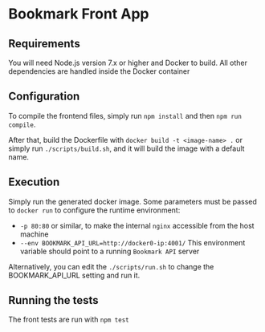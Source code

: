 # Bookmark Front App

## Requirements

You will need Node.js version 7.x or higher and Docker to build. All other dependencies are handled inside the Docker container

## Configuration

To compile the frontend files, simply run `npm install` and then `npm run compile`.

After that, build the Dockerfile with `docker build -t <image-name> .` or simply run `./scripts/build.sh`, and it will build the image with a default name.

## Execution

Simply run the generated docker image. Some parameters must be passed to `docker run` to configure the runtime environment:

- `-p 80:80` or similar, to make the internal `nginx` accessible from the host machine
- `--env BOOKMARK_API_URL=http://docker0-ip:4001/` This environment variable should point to a running `Bookmark API` server

Alternatively, you can edit the `./scripts/run.sh` to change the BOOKMARK_API_URL setting and run it.

## Running the tests

The front tests are run with `npm test`
